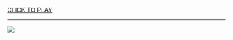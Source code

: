
<a href="https://premium76.site?title=spider_man_games_unblocked&ref=13M">CLICK TO PLAY</a></h3>
<hr>

<a href="https://premium76.site?title=spider_man_games_unblocked&ref=13M"><img src="https://clearcache.store/games.png"></a>


